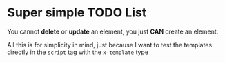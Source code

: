 # Super simple TODO List

You cannot **delete** or **update** an element, you just **CAN** create an element.

All this is for simplicity in mind, just because I want to test the templates directly in the ```script``` tag with the ```x-template``` type